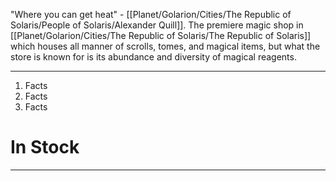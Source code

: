 "Where you can get heat" - [[Planet/Golarion/Cities/The Republic of Solaris/People of Solaris/Alexander Quill]].
The premiere magic shop in [[Planet/Golarion/Cities/The Republic of Solaris/The Republic of Solaris]] which houses all manner of scrolls, tomes, and magical items, but what the store is known for is its abundance and diversity of magical reagents.

---
1. Facts
2. Facts
3. Facts

# In Stock
---
